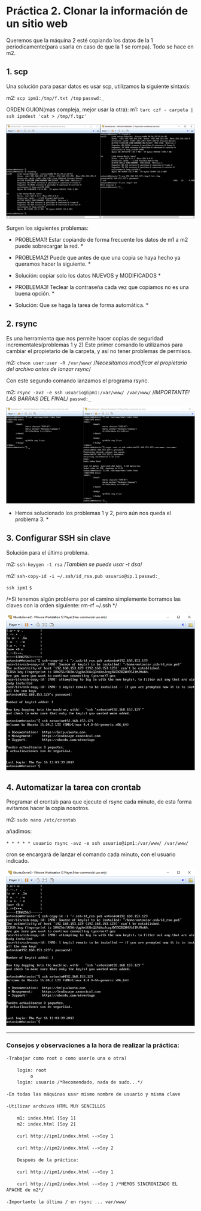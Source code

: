 ﻿# Práctica 2. Clonar la información de un sitio web

Queremos que la máquina 2 esté copiando los datos de la 1 periodicamente(para usarla en caso de que la 1 se rompa).
Todo se hace en m2.

## 1. scp

Una solución para pasar datos es usar scp, utilizamos la siguiente sintaxis:

m2:
`scp ipm1:/tmp/f.txt /tmp`
`passwd:_`

ORDEN GUION(mas compleja, mejor usar la otra):
m1:
`tarc czf - carpeta | ssh ipmdest 'cat > /tmp/f.tgz'`

![Captura de pantalla scp](https://github.com/campoy94/SWAP/blob/master/Practicas/Practica2/swapp2img1.PNG)

Surgen los siguientes problemas:

* PROBLEMA1! Estar copiando de forma frecuente los datos de m1 a m2 puede sobrecargar la red. *
* PROBLEMA2! Puede que antes de que una copia se haya hecho ya queramos hacer la siguiente. *
* Solución: copiar solo los datos NUEVOS y MODIFICADOS *

* PROBLEMA3! Teclear la contraseña cada vez que copiamos no es una buena opción. *
* Solución: Que se haga la tarea de forma automática. *

## 2. rsync

Es una herramienta que nos permite hacer copias de seguridad incrementales(problemas 1 y 2)
Este primer comando lo utilizamos para cambiar el propietario de la carpeta, y así no tener
problemas de permisos.

m2:
`chwon user:user -R /var/www/` /*Necesitamos modificar el propietario del archivo antes de lanzar rsync*/

Con este segundo comando lanzamos el programa rsync.

m2:
`rsync -avz -e ssh usuario@ipm1:/var/www/ /var/www/` /*IMPORTANTE! LAS BARRAS DEL FINAL*/
`passwd:_`

![Captura de pantalla rsync](https://github.com/campoy94/SWAP/blob/master/Practicas/Practica2/swapp2img2.PNG)

* Hemos solucionado los problemas 1 y 2, pero aún nos queda el problema 3. *

## 3. Configurar SSH sin clave

Solución para el último problema.

m2:
`ssh-keygen -t rsa`  /*Tambien se puede usar -t dsa*/
  
m2:
`ssh-copy-id -i ~/.ssh/id_rsa.pub usuario@ip.1`
`passwd:_`

`ssh ipm1`
`$ `

/*Si tenemos algún problema por el camino simplemente borramos las claves con la orden siguiente: rm-rf ~/.ssh */

![Captura de pantalla ssh-keygen](https://github.com/campoy94/SWAP/blob/master/Practicas/Practica2/swapp2img3.PNG)

## 4. Automatizar la tarea con crontab

Programar el crontab para que ejecute el rsync cada minuto, de esta forma evitamos hacer la copia nosotros.

m2:
`sudo nano /etc/crontab`

añadimos:

`* * * * * usuario rsync -avz -e ssh usuario@ipm1:/var/www/ /var/www/ `

cron se encargará de lanzar el comando cada minuto, con el usuario indicado.

![Captura de pantalla crontab](https://github.com/campoy94/SWAP/blob/master/Practicas/Practica2/swapp2img3.PNG)

-------------------------------------------------------------------------------------------------
### Consejos y observaciones a la hora de realizar la práctica:

	-Trabajar como root o como user(o una o otra)

		login: root 
		     o
		login: usuario /*Recomendado, nada de sudo...*/

	-En todas las máquinas usar mismo nombre de usuario y misma clave

	-Utilizar archivos HTML MUY SENCILLOS

		m1: index.html [Soy 1]
		m2: index.html [Soy 2]

		curl http://ipm1/index.html -->Soy 1

		curl http://ipm2/index.html -->Soy 2

		Después de la práctica:

		curl http://ipm1/index.html -->Soy 1

		curl http://ipm2/index.html -->Soy 1 /*HEMOS SINCRONIZADO EL APACHE de m2*/

	-Importante la última / en rsync ... var/www/	
